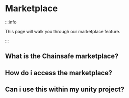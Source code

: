 ﻿---
slug: /current/marketplace
sidebar_position: 15
sidebar_label: Marketplace
---


# Marketplace

:::info

This page will walk you through our marketplace feature.

:::

## What is the Chainsafe marketplace?

## How do i access the marketplace?

## Can i use this within my unity project?

